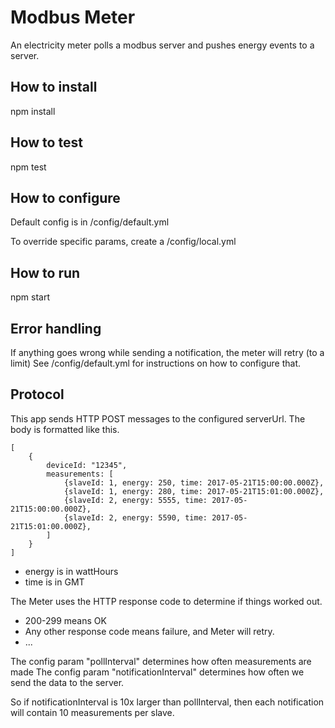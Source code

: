 # Modbus Meter
An electricity meter polls a modbus server and pushes energy events to a server.

## How to install
npm install

## How to test
npm test

## How to configure
Default config is in /config/default.yml

To override specific params, create a /config/local.yml

## How to run
npm start

## Error handling
If anything goes wrong while sending a notification, the meter will retry (to a limit)
See /config/default.yml for instructions on how to configure that.

## Protocol

This app sends HTTP POST messages to the configured serverUrl.
The body is formatted like this.

```
[
    {
        deviceId: "12345",
        measurements: [
            {slaveId: 1, energy: 250, time: 2017-05-21T15:00:00.000Z},
            {slaveId: 1, energy: 280, time: 2017-05-21T15:01:00.000Z},
            {slaveId: 2, energy: 5555, time: 2017-05-21T15:00:00.000Z},
            {slaveId: 2, energy: 5590, time: 2017-05-21T15:01:00.000Z},
        ]
    }
]
```

* energy is in wattHours
* time is in GMT

The Meter uses the HTTP response code to determine if things worked out.
* 200-299 means OK
* Any other response code means failure, and Meter will retry.
* ...

The config param "pollInterval" determines how often measurements are made
The config param "notificationInterval" determines how often we send the data to the server.

So if notificationInterval is 10x larger than pollInterval, then each notification will contain 10 measurements per slave.

